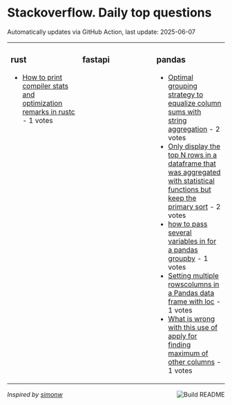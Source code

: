 # Stackoverflow. Daily top questions 

Automatically updates via GitHub Action, last update: <!-- date starts -->2025-06-07<!-- date ends -->


<table><tr><td valign="top" width="33%">

### rust
<!-- rust starts -->
* [How to print compiler stats and optimization remarks in rustc](https://stackoverflow.com/questions/79657257/how-to-print-compiler-stats-and-optimization-remarks-in-rustc) - 1 votes
<!-- rust ends -->
</td><td valign="top" width="34%">


### fastapi
<!-- fastapi starts -->

<!-- fastapi ends -->
</td><td valign="top" width="34%">


### pandas
<!-- pandas starts -->
* [Optimal grouping strategy to equalize column sums with string aggregation](https://stackoverflow.com/questions/79655383/optimal-grouping-strategy-to-equalize-column-sums-with-string-aggregation) - 2 votes
* [Only display the top N rows in a dataframe that was aggregated with statistical functions but keep the primary sort](https://stackoverflow.com/questions/79655324/only-display-the-top-n-rows-in-a-dataframe-that-was-aggregated-with-statistical) - 2 votes
* [how to pass several variables in for a pandas groupby](https://stackoverflow.com/questions/79657102/how-to-pass-several-variables-in-for-a-pandas-groupby) - 1 votes
* [Setting multiple rowscolumns in a Pandas data frame with loc](https://stackoverflow.com/questions/79656645/setting-multiple-rows-columns-in-a-pandas-data-frame-with-loc) - 1 votes
* [What is wrong with this use of apply for finding maximum of other columns](https://stackoverflow.com/questions/79656511/what-is-wrong-with-this-use-of-apply-for-finding-maximum-of-other-columns) - 1 votes
<!-- pandas ends -->
</td></tr></table>

<a href="https://github.com/hp0404/hp0404/actions"><img src="https://github.com/hp0404/hp0404/workflows/Build%20README/badge.svg" align="right" alt="Build README"></a> <p>*Inspired by  [simonw](https://github.com/simonw/simonw)*</p>
